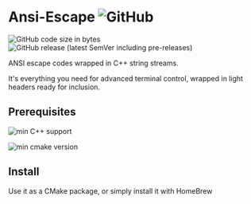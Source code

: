 # Ansi-Escape  ![GitHub](https://img.shields.io/github/license/hsuantinglu/ansi-escape)

![GitHub code size in bytes](https://img.shields.io/github/languages/code-size/HsuanTingLu/ansi-escape) ![GitHub release (latest SemVer including pre-releases)](https://img.shields.io/github/v/release/HsuanTingLu/ansi-escape?include_prereleases)

ANSI escape codes wrapped in C++ string streams.

It's everything you need for advanced terminal control, wrapped in light headers ready for inclusion.

## Prerequisites
![min C++ support](https://img.shields.io/badge/C%2B%2B-11%20or%20higher-blue?style=flat&logo=C%2B%2B)

![min cmake version](https://img.shields.io/badge/CMake-3.2%20or%20higher-blue?style=flat&logo=CMake)

## Install

Use it as a CMake package, or simply install it with HomeBrew
